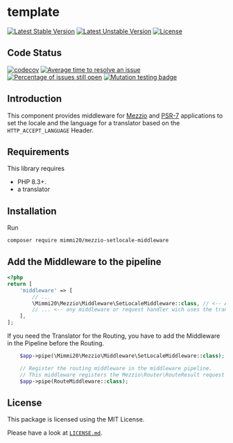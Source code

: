# template

[![Latest Stable Version](https://poser.pugx.org/mimmi20/mezzio-setlocale-middleware/v/stable?format=flat-square)](https://packagist.org/packages/mimmi20/mezzio-setlocale-middleware)
[![Latest Unstable Version](https://poser.pugx.org/mimmi20/mezzio-setlocale-middleware/v/unstable?format=flat-square)](https://packagist.org/packages/mimmi20/mezzio-setlocale-middleware)
[![License](https://poser.pugx.org/mimmi20/mezzio-setlocale-middleware/license?format=flat-square)](https://packagist.org/packages/mimmi20/mezzio-setlocale-middleware)

## Code Status

[![codecov](https://codecov.io/gh/mimmi20/mezzio-setlocale-middleware/branch/master/graph/badge.svg)](https://codecov.io/gh/mimmi20/mezzio-setlocale-middleware)
[![Average time to resolve an issue](https://isitmaintained.com/badge/resolution/mimmi20/mezzio-setlocale-middleware.svg)](https://isitmaintained.com/project/mimmi20/mezzio-setlocale-middleware "Average time to resolve an issue")
[![Percentage of issues still open](https://isitmaintained.com/badge/open/mimmi20/mezzio-setlocale-middleware.svg)](https://isitmaintained.com/project/mimmi20/mezzio-setlocale-middleware "Percentage of issues still open")
[![Mutation testing badge](https://img.shields.io/endpoint?style=flat&url=https%3A%2F%2Fbadge-api.stryker-mutator.io%2Fgithub.com%2Fmimmi20%2Fmezzio-setlocale-middleware%2Fmaster)](https://dashboard.stryker-mutator.io/reports/github.com/mimmi20/mezzio-setlocale-middleware/master)

## Introduction

This component provides middleware for [Mezzio](https://github.com/mezzio/mezzio)
and [PSR-7](https://www.php-fig.org/psr/psr-7/) applications to set the locale and the language for a translator based on the `HTTP_ACCEPT_LANGUAGE` Header.

## Requirements

This library requires

- PHP 8.3+.
- a translator

## Installation

Run

```shell
composer require mimmi20/mezzio-setlocale-middleware
```

## Add the Middleware to the pipeline

```php
<?php
return [
    'middleware' => [
        // ...
        \Mimmi20\Mezzio\Middleware\SetLocaleMiddleware::class, // <-- Add this line
        // ... <-- any middleware or request handler wich uses the translator
    ],
];
```

If you need the Translator for the Routing, you have to add the Middleware in the Pipeline before the Routing.

```php
    $app->pipe(\Mimmi20\Mezzio\Middleware\SetLocaleMiddleware::class); // <-- Add this line

    // Register the routing middleware in the middleware pipeline.
    // This middleware registers the Mezzio\Router\RouteResult request attribute.
    $app->pipe(RouteMiddleware::class);
```

## License

This package is licensed using the MIT License.

Please have a look at [`LICENSE.md`](LICENSE.md).
